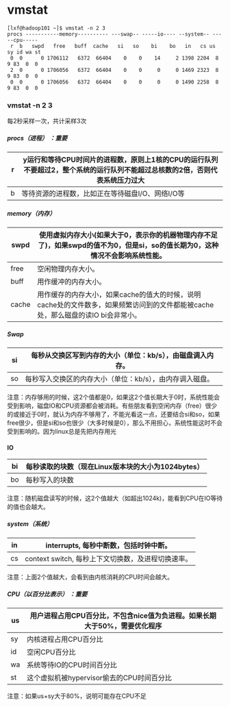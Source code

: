 # vmstat

```
[lxf@hadoop101 ~]$ vmstat -n 2 3
procs -----------memory---------- ---swap-- -----io---- --system-- -----cpu-----
 r  b   swpd   free   buff  cache   si   so    bi    bo   in   cs us sy id wa st
 0  0      0 1706112   6372  66404    0    0    14     2 1398 2204  8  9 83  0  0
 2  0      0 1706056   6372  66404    0    0     0     0 1469 2323  8  9 83  0  0
 0  0      0 1706056   6372  66404    0    0     0     0 1490 2258  8  9 83  0  0
```

### vmstat -n 2 3

每2秒采样一次，共计采样3次

##### procs（进程） ：重要

| r    | y运行和等待CPU时间片的进程数，原则上1核的CPU的运行队列不要超过2，整个系统的运行队列不能超过总核数的2倍，否则代表系统压力过大 |
| ---- | ------------------------------------------------------------ |
| b    | 等待资源的进程数，比如正在等待磁盘I/O、网络I/O等             |

#####  memory（内存） 

| swpd  | 使用虚拟内存大小(如果大于0，表示你的机器物理内存不足了)，如果swpd的值不为0，但是si，so的值长期为0，这种情况不会影响系统性能。 |
| ----- | ------------------------------------------------------------ |
| free  | 空闲物理内存大小。                                           |
| buff  | 用作缓冲的内存大小。                                         |
| cache | 用作缓存的内存大小，如果cache的值大的时候，说明cache处的文件数多，如果频繁访问到的文件都能被cache处，那么磁盘的读IO bi会非常小。 |

##### Swap 

| si   | 每秒从交换区写到内存的大小（单位：kb/s），由磁盘调入内存。 |
| ---- | ---------------------------------------------------------- |
| so   | 每秒写入交换区的内存大小（单位：kb/s），由内存调入磁盘。   |

注意：内存够用的时候，这2个值都是0，如果这2个值长期大于0时，系统性能会受到影响，磁盘IO和CPU资源都会被消耗。有些朋友看到空闲内存（free）很少的或接近于0时，就认为内存不够用了，不能光看这一点，还要结合si和so，如果free很少，但是si和so也很少（大多时候是0），那么不用担心，系统性能这时不会受到影响的。因为linux总是先把内存用光  

#### IO 

| bi   | 每秒读取的块数（现在Linux版本块的大小为1024bytes） |
| ---- | -------------------------------------------------- |
| bo   | 每秒写入的块数                                     |

注意：随机磁盘读写的时候，这2个值越大（如超出1024k)，能看到CPU在IO等待的值也会越大。 

##### system（系统） 

| in   | interrupts, 每秒中断数，包括时钟中断。             |
| ---- | -------------------------------------------------- |
| cs   | context switch, 每秒上下文切换数，及进程切换速率。 |

注意：上面2个值越大，会看到由内核消耗的CPU时间会越大。 

##### CPU（以百分比表示） ：重要

| us   | 用户进程占用CPU百分比，不包含nice值为负进程。如果长期大于50%，需要优化程序 |
| ---- | ------------------------------------------------------------ |
| sy   | 内核进程占用CPU百分比                                        |
| id   | 空闲CPU百分比                                                |
| wa   | 系统等待IO的CPU时间百分比                                    |
| st   | 这个虚拟机被hypervisor偷去的CPU时间百分比                    |

注意：如果us+sy大于80%，说明可能存在CPU不足
